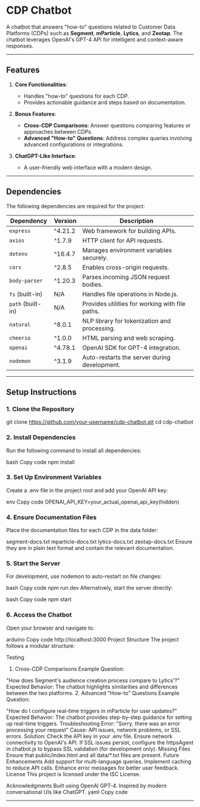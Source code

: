 # CDP Chatbot

A chatbot that answers "how-to" questions related to Customer Data Platforms (CDPs) such as **Segment**, **mParticle**, **Lytics**, and **Zeotap**. The chatbot leverages OpenAI's GPT-4 API for intelligent and context-aware responses.

---

## **Features**
1. **Core Functionalities**:
   - Handles "how-to" questions for each CDP.
   - Provides actionable guidance and steps based on documentation.

2. **Bonus Features**:
   - **Cross-CDP Comparisons**: Answer questions comparing features or approaches between CDPs.
   - **Advanced "How-to" Questions**: Address complex queries involving advanced configurations or integrations.

3. **ChatGPT-Like Interface**:
   - A user-friendly web interface with a modern design.

---

## **Dependencies**
The following dependencies are required for the project:

| Dependency      | Version   | Description                                    |
|------------------|-----------|------------------------------------------------|
| `express`       | ^4.21.2   | Web framework for building APIs.               |
| `axios`         | ^1.7.9    | HTTP client for API requests.                  |
| `dotenv`        | ^16.4.7   | Manages environment variables securely.        |
| `cors`          | ^2.8.5    | Enables cross-origin requests.                |
| `body-parser`   | ^1.20.3   | Parses incoming JSON request bodies.           |
| `fs` (built-in) | N/A       | Handles file operations in Node.js.           |
| `path` (built-in)| N/A      | Provides utilities for working with file paths.|
| `natural`       | ^8.0.1    | NLP library for tokenization and processing.   |
| `cheerio`       | ^1.0.0    | HTML parsing and web scraping.                 |
| `openai`        | ^4.78.1   | OpenAI SDK for GPT-4 integration.              |
| `nodemon`       | ^3.1.9    | Auto-restarts the server during development.   |

---

## **Setup Instructions**

### **1. Clone the Repository**

git clone https://github.com/your-username/cdp-chatbot.git
cd cdp-chatbot


### **2. Install Dependencies**
Run the following command to install all dependencies:

bash
Copy code
npm install

### **3. Set Up Environment Variables**
Create a .env file in the project root and add your OpenAI API key:

env
Copy code
OPENAI_API_KEY=your_actual_openai_api_key(hidden)


### **4. Ensure Documentation Files**
Place the documentation files for each CDP in the data folder:

segment-docs.txt
mparticle-docs.txt
lytics-docs.txt
zeotap-docs.txt
Ensure they are in plain text format and contain the relevant documentation.

### **5. Start the Server**
For development, use nodemon to auto-restart on file changes:

bash
Copy code
npm run dev
Alternatively, start the server directly:

bash
Copy code
npm start
### **6. Access the Chatbot**
Open your browser and navigate to:

arduino
Copy code
http://localhost:3000
Project Structure
The project follows a modular structure:

Testing
1. Cross-CDP Comparisons
Example Question:

"How does Segment's audience creation process compare to Lytics'?" Expected Behavior:
The chatbot highlights similarities and differences between the two platforms.
2. Advanced "How-to" Questions
Example Question:

"How do I configure real-time triggers in mParticle for user updates?" Expected Behavior:
The chatbot provides step-by-step guidance for setting up real-time triggers.
Troubleshooting
Error: "Sorry, there was an error processing your request"
Cause: API issues, network problems, or SSL errors.
Solution:
Check the API key in your .env file.
Ensure network connectivity to OpenAI's API.
If SSL issues persist, configure the httpsAgent in chatbot.js to bypass SSL validation (for development only).
Missing Files
Ensure that public/index.html and all data/*.txt files are present.
Future Enhancements
Add support for multi-language queries.
Implement caching to reduce API calls.
Enhance error messages for better user feedback.
License
This project is licensed under the ISC License.

Acknowledgments
Built using OpenAI GPT-4.
Inspired by modern conversational UIs like ChatGPT.
yaml
Copy code

---
